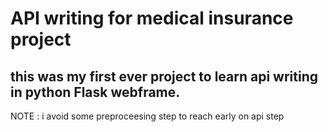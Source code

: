 # API writing for medical insurance project


## this was my first ever project to learn api writing in python Flask webframe.

NOTE :
i avoid some preproceesing step to reach early on api step
